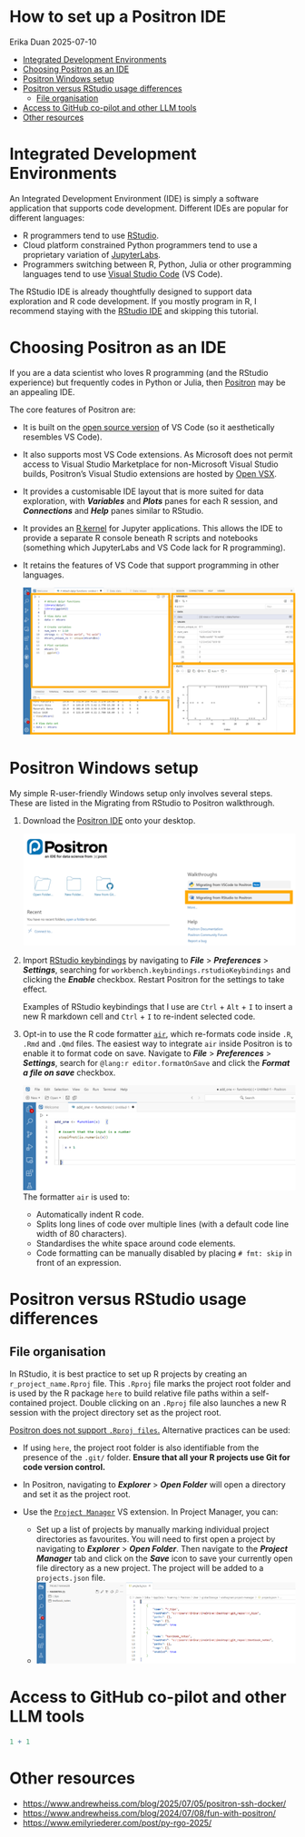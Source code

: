How to set up a Positron IDE
================
Erika Duan
2025-07-10

- [Integrated Development
  Environments](#integrated-development-environments)
- [Choosing Positron as an IDE](#choosing-positron-as-an-ide)
- [Positron Windows setup](#positron-windows-setup)
- [Positron versus RStudio usage
  differences](#positron-versus-rstudio-usage-differences)
  - [File organisation](#file-organisation)
- [Access to GitHub co-pilot and other LLM
  tools](#access-to-github-co-pilot-and-other-llm-tools)
- [Other resources](#other-resources)

# Integrated Development Environments

An Integrated Development Environment (IDE) is simply a software
application that supports code development. Different IDEs are popular
for different languages:

- R programmers tend to use
  [RStudio](https://posit.co/download/rstudio-desktop/).  
- Cloud platform constrained Python programmers tend to use a
  proprietary variation of [JupyterLabs](https://jupyter.org/).  
- Programmers switching between R, Python, Julia or other programming
  languages tend to use [Visual Studio
  Code](https://code.visualstudio.com/) (VS Code).

The RStudio IDE is already thoughtfully designed to support data
exploration and R code development. If you mostly program in R, I
recommend staying with the [RStudio
IDE](https://posit.co/download/rstudio-desktop/) and skipping this
tutorial.

# Choosing Positron as an IDE

If you are a data scientist who loves R programming (and the RStudio
experience) but frequently codes in Python or Julia, then
[Positron](https://positron.posit.co/start.html) may be an appealing
IDE.

The core features of Positron are:

- It is built on the [open source
  version](https://github.com/microsoft/vscode) of VS Code (so it
  aesthetically resembles VS Code).  

- It also supports most VS Code extensions. As Microsoft does not permit
  access to Visual Studio Marketplace for non-Microsoft Visual Studio
  builds, Positron’s Visual Studio extensions are hosted by [Open
  VSX](https://open-vsx.org/).  

- It provides a customisable IDE layout that is more suited for data
  exploration, with ***Variables*** and ***Plots*** panes for each R
  session, and ***Connections*** and ***Help*** panes similar to
  RStudio.  

- It provides an [R kernel](https://github.com/posit-dev/ark) for
  Jupyter applications. This allows the IDE to provide a separate R
  console beneath R scripts and notebooks (something which JupyterLabs
  and VS Code lack for R programming).  

- It retains the features of VS Code that support programming in other
  languages.

  ![](../../figures/s-positron_setup-4_panel_layout.png)

# Positron Windows setup

My simple R-user-friendly Windows setup only involves several steps.
These are listed in the Migrating from RStudio to Positron walkthrough.

1.  Download the [Positron IDE](https://positron.posit.co/download.html)
    onto your desktop.

    ![](../../figures/s-positron_setup-migration_walkthrough.png)

2.  Import [RStudio
    keybindings](https://positron.posit.co/rstudio-keybindings.html) by
    navigating to ***File*** \> ***Preferences*** \> ***Settings***,
    searching for `workbench.keybindings.rstudioKeybindings` and
    clicking the ***Enable*** checkbox. Restart Positron for the
    settings to take effect.

    Examples of RStudio keybindings that I use are `Ctrl` + `Alt` + `I`
    to insert a new R markdown cell and `Ctrl` + `I` to re-indent
    selected code.

3.  Opt-in to use the R code formatter
    [`air`](https://www.tidyverse.org/blog/2025/02/air/), which
    re-formats code inside `.R`, `.Rmd` and `.Qmd` files. The easiest
    way to integrate `air` inside Positron is to enable it to format
    code on save. Navigate to ***File*** \> ***Preferences*** \>
    ***Settings***, search for `@lang:r editor.formatOnSave` and click
    the ***Format a file on save*** checkbox.

    ![](../../figures/s-positron_setup-air_demo.gif)  
    The formatter `air` is used to:

    - Automatically indent R code.  
    - Splits long lines of code over multiple lines (with a default code
      line width of 80 characters).  
    - Standardises the white space around code elements.  
    - Code formatting can be manually disabled by placing `# fmt: skip`
      in front of an expression.

# Positron versus RStudio usage differences

## File organisation

In RStudio, it is best practice to set up R projects by creating an
`r_project_name.Rproj` file. This `.Rproj` file marks the project root
folder and is used by the R package `here` to build relative file paths
within a self-contained project. Double clicking on an `.Rproj` file
also launches a new R session with the project directory set as the
project root.

[Positron does not support
`.Rproj files`.](https://positron.posit.co/rstudio-rproj-file.html)
Alternative practices can be used:

- If using `here`, the project root folder is also identifiable from the
  presence of the `.git/` folder. **Ensure that all your R projects use
  Git for code version control.**  

- In Positron, navigating to ***Explorer*** \> ***Open Folder*** will
  open a directory and set it as the project root.

- Use the
  [`Project Manager`](https://open-vsx.org/extension/alefragnani/project-manager)
  VS extension. In Project Manager, you can:

  - Set up a list of projects by manually marking individual project
    directories as favourites. You will need to first open a project by
    navigating to ***Explorer*** \> ***Open Folder***. Then navigate to
    the ***Project Manager*** tab and click on the ***Save*** icon to
    save your currently open file directory as a new project. The
    project will be added to a `projects.json` file.  
  - ![](../../figures/s-positron_setup-vs_project_manager.png)

# Access to GitHub co-pilot and other LLM tools

``` r
1 + 1
```

# Other resources

- <https://www.andrewheiss.com/blog/2025/07/05/positron-ssh-docker/>  
- <https://www.andrewheiss.com/blog/2024/07/08/fun-with-positron/>  
- <https://www.emilyriederer.com/post/py-rgo-2025/>
